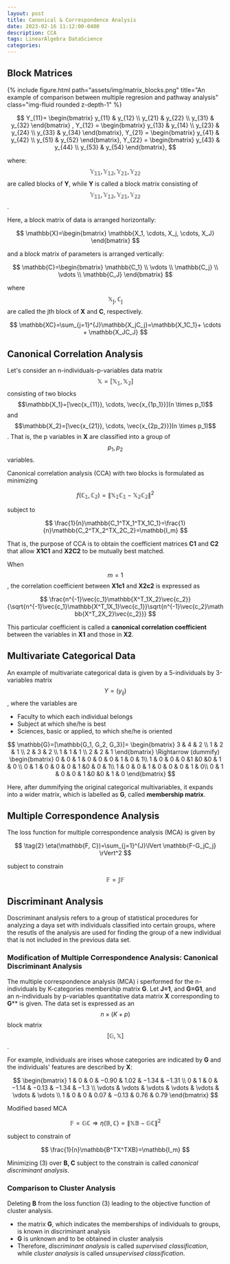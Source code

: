```yaml
---
layout: post
title: Canonical & Correspondence Analysis
date: 2023-02-16 11:12:00-0400
description: CCA
tags: LinearAlgebra DataScience
categories: 
---
```


## Block Matrices

<div class="row">
    <div class="col-sm mt-3 mt-md-0">
        {% include figure.html path="assets/img/matrix_blocks.png" title="An example of comparison between multiple regresion and pathway analysis" class="img-fluid rounded z-depth-1" %}
    </div>
</div>

$$
Y_{11}=
\begin{bmatrix}
    y_{11} & y_{12} \\
    y_{21} & y_{22} \\
    y_{31} & y_{32}
\end{bmatrix}
,
Y_{12} =
\begin{bmatrix}
    y_{13} & y_{14} \\
    y_{23} & y_{24} \\
    y_{33} & y_{34}
\end{bmatrix},
Y_{21} =
\begin{bmatrix}
    y_{41} & y_{42} \\
    y_{51} & y_{52} 
\end{bmatrix},
Y_{22} =
\begin{bmatrix}
    y_{43} & y_{44} \\
    y_{53} & y_{54} 
\end{bmatrix},
$$

where: $$\mathbb{Y_{11}, Y_{12}, Y_{21}, Y_{22}}$$ are called blocks of **Y**, while **Y** is called a block matrix consisting of $$\mathbb{Y_{11}, Y_{12}, Y_{21}, Y_{22}}$$.

Here, a block matrix of data is arranged horizontally:

$$
\mathbb{X}=\begin{bmatrix}
    \mathbb{X_1, \cdots, X_j, \cdots, X_J}
\end{bmatrix}
$$

and a block matrix of parameters is arranged vertically:

$$
\mathbb{C}=\begin{bmatrix}
    \mathbb{C_1} \\
    \vdots \\
    \mathbb{C_j} \\
    \vdots \\
    \mathbb{C_J}
\end{bmatrix}
$$

where $$\mathbb{X_j, C_j}$$ are called the jth block of **X** and **C**, respectively.

$$
\mathbb{XC}=\sum_{j=1}^{J}\mathbb{X_jC_j}=\mathbb{X_1C_1}+ \cdots + \mathbb{X_JC_J}
$$

## Canonical Correlation Analysis
Let's consider an n-individuals-p-variables data matrix $$\mathbb{X=[X_1, X_2]}$$ consisting of two blocks $$\mathbb{X_1}=[\vec{x_{11}}, \cdots, \vec{x_{1p_1}}](n \times p_1)$$ and $$\mathbb{X_2}=[\vec{x_{21}}, \cdots, \vec{x_{2p_2}}](n \times p_1)$$. That is, the p variables in **X** are classified into a group of $$p_1, p_2$$ variables. 

Canonical correlation analysis (CCA) with two blocks is formulated as minimizing

$$
\tag{1}
\begin{equation}
    f(\mathbb{C_1, C_2})=\lVert \mathbb{X_1C_1-X_2C_2} \rVert^2
\end{equation}
$$

subject to 

$$
\frac{1}{n}\mathbb{C_1^TX_1^TX_1C_1}=\frac{1}{n}\mathbb{C_2^TX_2^TX_2C_2}=\mathbb{I_m}
$$

That is, the purpose of CCA is to obtain the coefficient matrices **C1** and **C2** that allow **X1C1** and **X2C2** to be mutually best matched.

When $$m=1$$,  the correlation coefficient between **X1c1** and **X2c2** is expressed as

$$
\frac{n^{-1}\vec{c_1}\mathbb{X^T_1X_2}\vec{c_2}}{\sqrt{n^{-1}\vec{c_1}\mathbb{X^T_1X_1}\vec{c_1}}\sqrt{n^{-1}\vec{c_2}\mathbb{X^T_2X_2}\vec{c_2}}}
$$

This particular coefficient is called a **canonical correlation coefficient** between the variables in **X1** and those in **X2**.


## Multivariate Categorical Data

An example of multivariate categorical data is given by a 5-individuals by 3-variables matrix $$Y = (y_{ij})$$, where the variables are 

- Faculty to which each individual belongs
- Subject at which she/he is best
- Sciences, basic or applied, to which she/he is oriented

$$
\mathbb{G}=[\mathbb{G_1, G_2, G_3}]=
\begin{bmatrix}
    3 & 4 & 2 \\
    1 & 2 & 1 \\
    2 & 3 & 2 \\
    1 & 1 & 1 \\
    2 & 2 & 1
\end{bmatrix} \Rightarrow (dummify)
\begin{bmatrix}
    0 & 0 & 1 & 0 & 0 & 0 & 1 & 0 & 1\\
    1 & 0 & 0 &  0 &1 &0 &0 & 1 & 0 \\
    0 & 1 & 0 & 0 & 0 & 1 &0 & 0 & 1\\
    1 & 0 & 0 &  1 & 0 & 0 & 0 & 1 & 0\\
    0 & 1 & 0 & 0 & 1 &0 &0 & 1 & 0
\end{bmatrix}
$$

Here, after dummifying the original categorical multivariables, it expands into a wider matrix, which is labelled as **G**, called **membership matrix**.

## Multiple Correspondence Analysis

The loss function for multiple correspondence analysis (MCA) is given by 

$$
\tag{2}
\eta(\mathbb{F, C})=\sum_{j=1}^{J}\lVert \mathbb{F-G_jC_j} \rVert^2
$$

subject to constrain 

$$
\mathbb{F=JF}
$$


## Discriminant Analysis

Doscriminant analysis refers to a group of statistical procedures for analyzing a daya set with individuals classified into certain groups, where the resutls of the analysis are used for finding the group of a new individual that is not included in the previous data set.


### Modification of Multiple Correspondence Analysis: Canonical Discriminant Analysis

The multiple correspondence analysis (MCA)  i sperformed for the n-individuals by K-categories membership matrix **G**. Let **J=1**, and **G=G1**, and an n-individuals by p-variables quantitative data matrix **X** corresponding to **G**** is given. The data set is expressed as an $$n \times (K+p)$$ block matrix $$\mathbb{[G, X]}$$.

For example, individuals are irises whose categories are indicated by **G** and the individuals' features are described by **X**:

$$
\begin{bmatrix}
  1 & 0 & 0 & −0.90 & 1.02 & −1.34 & −1.31 \\
  0 & 1 & 0 & −1.14 & −0.13 &  −1.34 & −1.3  \\
  \vdots & \vdots & \vdots & \vdots & \vdots & \vdots & \vdots \\
  1 & 0 & 0 & 0.07 & −0.13 & 0.76  & 0.79
\end{bmatrix}
$$

Modified based MCA

$$
\tag{3}
\mathbb{F=GC} \Rightarrow \eta(\mathbb{B,C})=\lVert \mathbb{XB-GC} \rVert^2
$$

subject to constrain of

$$
\frac{1}{n}\mathbb{B^TX^TXB}=\mathbb{I_m}
$$

Minimizing (3) over **B, C** subject to the constrain is called *canonical discriminant analysis*. 

### Comparison to Cluster Analysis

Deleting **B** from the loss function (3) leading to the objective function of cluster analysis. 

-  the matrix **G**, which indicates the memberships of individuals to groups, is known in discriminant analysis
-  **G** is unknown and to be obtained in cluster analysis
-  Therefore, *discriminant analysis* is called *supervised classification*, while *cluster analysis* is called *unsupervised classification*.

